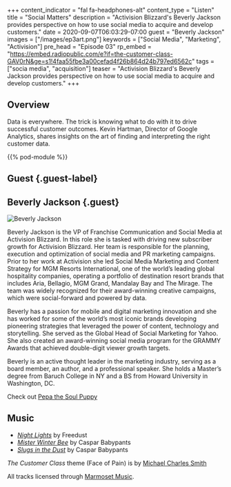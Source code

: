 +++
content_indicator = "fal fa-headphones-alt"
content_type = "Listen"
title = "Social Matters"
description = "Activision Blizzard's Beverly Jackson provides perspective on how to use social media to acquire and develop customers."
date = 2020-09-07T06:03:29-07:00
guest = "Beverly Jackson"
images = ["/images/ep3art.png"]
keywords = ["Social Media", "Marketing", "Activision"]
pre_head = "Episode 03"
rp_embed = "https://embed.radiopublic.com/e?if=the-customer-class-GAV0rN&ge=s1!4faa55fbe3a00cefad4f26b864d24b797ed6562c"
tags = ["socia media", "acquisition"]
teaser = "Activision Blizzard's	 Beverly Jackson provides perspective on how to use social media to acquire and develop customers."
+++

## Overview

Data is everywhere. The trick is knowing what to do with it to drive successful customer outcomes. Kevin Hartman, Director of Google Analytics, shares insights on the art of finding and interpreting the right customer data.

{{% pod-module %}}

## Guest {.guest-label}
##  Beverly Jackson {.guest}

![Beverly Jackson](/images/beverly-jackson.jpg)

Beverly Jackson is the VP of Franchise Communication and Social Media at Activision Blizzard. In this role she is tasked with driving new subscriber growth for Activision Blizzard. Her team is responsible for the planning, execution and optimization of social media and PR marketing campaigns. Prior to her work at Activision she led Social Media Marketing and Content Strategy for MGM Resorts International, one of the world’s leading global hospitality companies, operating a portfolio of destination resort brands that includes Aria, Bellagio, MGM Grand, Mandalay Bay and The Mirage. The team was widely recognized for their award-winning creative campaigns, which were social-forward and powered by data.
 
Beverly has a passion for mobile and digital marketing innovation and she has worked for some of the world’s most iconic brands developing pioneering strategies that leveraged the power of content, technology and storytelling. She served as the Global Head of Social Marketing for Yahoo. She also created an award-winning social media program for the GRAMMY Awards that achieved double-digit viewer growth targets.
 
Beverly is an active thought leader in the marketing industry, serving as a board member, an author, and a professional speaker. She holds a Master’s degree from Baruch College in NY and a BS from Howard University in Washington, DC.

Check out [Pepa the Soul Puppy](https://www.instagram.com/pepathesoulpuppy/)

## Music

- *[Night Lights](https://www.marmosetmusic.com/browse/50193-night-lights-instrumental)* by Freedust
- *[Mister Winter Bee](https://www.marmosetmusic.com/browse/23766-mister-winter-bee-instrumental)* by Caspar Babypants
- *[Slugs in the Dust](https://www.marmosetmusic.com/browse/71090-slugs-in-the-dust-instrumental)* by Caspar Babypants

_The Customer Class_ theme (Face of Pain) is by [Michael Charles Smith](https://www.marmosetmusic.com/artists/michael-charles-smith)

All tracks licensed through [Marmoset Music](https://www.marmosetmusic.com/).
